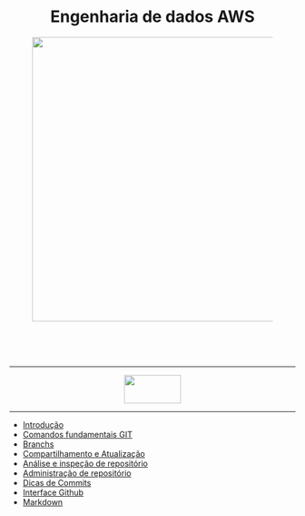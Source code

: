 <div align="Center">

<h1>
  Engenharia de dados AWS
</h1>

</div>


<section>
      <figure class="gif">
            <div align="Center">
                <img width="1300" height="500" src="https://i.imgur.com/TDA5LvB.jpg">
            </div>
      </figure>
</section>

<div align="Center">

</div>
<br/>
<br/>
<br/>

---

<div align="Center">
  <img width = "100" Height= "50" src="https://i.imgur.com/mYjB0i4.png">

</div>

---


-  [Introdução]()
-  [Comandos fundamentais GIT]()    
-  [Branchs]()
-  [Compartilhamento e Atualização]()
-  [Análise e inspeção de repositório]()
-  [Administração de repositório]()
-  [Dicas de Commits]()
-  [Interface Github]()
-  [Markdown]()


